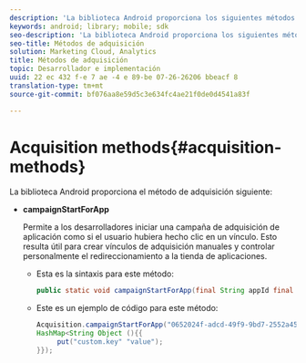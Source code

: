 ```yaml
---
description: 'La biblioteca Android proporciona los siguientes métodos de adquisición '
keywords: android; library; mobile; sdk
seo-description: 'La biblioteca Android proporciona los siguientes métodos de adquisición '
seo-title: Métodos de adquisición
solution: Marketing Cloud, Analytics
title: Métodos de adquisición
topic: Desarrollador e implementación
uuid: 22 ec 432 f-e 7 ae -4 e 89-be 07-26-26206 bbeacf 8
translation-type: tm+mt
source-git-commit: bf076aa8e59d5c3e634fc4ae21f0de0d4541a83f

---
```



# Acquisition methods{#acquisition-methods}

La biblioteca Android proporciona el método de adquisición siguiente:

* **campaignStartForApp**

   Permite a los desarrolladores iniciar una campaña de adquisición de aplicación como si el usuario hubiera hecho clic en un vínculo. Esto resulta útil para crear vínculos de adquisición manuales y controlar personalmente el redireccionamiento a la tienda de aplicaciones.

   * Esta es la sintaxis para este método:

      ```java
      public static void campaignStartForApp(final String appId final Map<String Object> data); 
      ```

   * Este es un ejemplo de código para este método:

      ```java
      Acquisition.campaignStartForApp("0652024f-adcd-49f9-9bd7-2552a4564d2f" new 
      HashMap<String Object (){{
           put("custom.key" "value");
      }}); 
      ```
